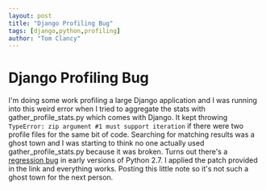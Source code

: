 ```yaml
---
layout: post
title: "Django Profiling Bug"
tags: [django,python,profiling]
author: "Tom Clancy"
---
```


# Django Profiling Bug

I'm doing some work profiling a large Django application and I was running into this weird error when I tried to aggregate the stats with gather_profile_stats.py which comes with Django. It kept throwing `TypeError: zip argument #1 must support iteration` if there were two profile files for the same bit of code. Searching for matching results was a ghost town and I was starting to think no one actually used gather_profile_stats.py because it was broken. Turns out there's a [regression bug](http://bugs.python.org/issue7372) in early versions of Python 2.7. I applied the patch provided in the link and everything works. Posting this little note so it's not such a ghost town for the next person.
